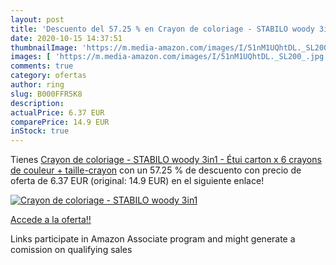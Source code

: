 ```yaml
---
layout: post
title: 'Descuento del 57.25 % en Crayon de coloriage - STABILO woody 3in1'
date: 2020-10-15 14:37:51
thumbnailImage: 'https://m.media-amazon.com/images/I/51nM1UQhtDL._SL200_.jpg'
images: [ 'https://m.media-amazon.com/images/I/51nM1UQhtDL._SL200_.jpg' ]
comments: true
category: ofertas
author: ring
slug: B000FFR5K8
description:
actualPrice: 6.37 EUR
comparePrice: 14.9 EUR
inStock: true
---
```


Tienes [Crayon de coloriage - STABILO woody 3in1 - Étui carton x 6 crayons de couleur + taille-crayon](https://www.amazon.fr/dp/B000FFR5K8/?tag=tolees0d-21) con un 57.25 % de descuento con precio de oferta de 6.37 EUR (original: 14.9 EUR) en el siguiente enlace!

[![Crayon de coloriage - STABILO woody 3in1](https://m.media-amazon.com/images/I/51nM1UQhtDL._SL200_.jpg)](https://www.amazon.fr/dp/B000FFR5K8/?tag=tolees0d-21)

[Accede a la oferta!!](https://www.amazon.fr/dp/B000FFR5K8/?tag=tolees0d-21)

Links participate in Amazon Associate program and might generate a comission on qualifying sales


